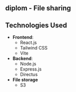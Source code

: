 ## diplom - File sharing

## Technologies Used

- **Frontend**:
  - React.js
  - Tailwind CSS
  - Vite
- **Backend**:
  - Node.js
  - Express.js
  - Directus
- **File storage**
  - S3
